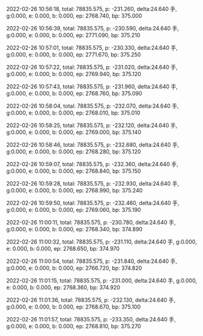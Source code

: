 2022-02-26 10:56:18, total: 78835.575, p: -231.260, delta:24.640 手, g:0.000, e: 0.000, b: 0.000, ep: 2768.740, bp: 375.000

2022-02-26 10:56:39, total: 78835.575, p: -230.590, delta:24.640 手, g:0.000, e: 0.000, b: 0.000, ep: 2771.090, bp: 375.210

2022-02-26 10:57:01, total: 78835.575, p: -230.330, delta:24.640 手, g:0.000, e: 0.000, b: 0.000, ep: 2771.670, bp: 375.250

2022-02-26 10:57:22, total: 78835.575, p: -231.020, delta:24.640 手, g:0.000, e: 0.000, b: 0.000, ep: 2769.940, bp: 375.120

2022-02-26 10:57:43, total: 78835.575, p: -231.960, delta:24.640 手, g:0.000, e: 0.000, b: 0.000, ep: 2768.760, bp: 375.090

2022-02-26 10:58:04, total: 78835.575, p: -232.070, delta:24.640 手, g:0.000, e: 0.000, b: 0.000, ep: 2768.010, bp: 375.010

2022-02-26 10:58:25, total: 78835.575, p: -232.120, delta:24.640 手, g:0.000, e: 0.000, b: 0.000, ep: 2769.000, bp: 375.140

2022-02-26 10:58:46, total: 78835.575, p: -232.680, delta:24.640 手, g:0.000, e: 0.000, b: 0.000, ep: 2768.280, bp: 375.120

2022-02-26 10:59:07, total: 78835.575, p: -232.360, delta:24.640 手, g:0.000, e: 0.000, b: 0.000, ep: 2768.840, bp: 375.150

2022-02-26 10:59:28, total: 78835.575, p: -232.930, delta:24.640 手, g:0.000, e: 0.000, b: 0.000, ep: 2768.990, bp: 375.240

2022-02-26 10:59:50, total: 78835.575, p: -232.460, delta:24.640 手, g:0.000, e: 0.000, b: 0.000, ep: 2769.060, bp: 375.190

2022-02-26 11:00:11, total: 78835.575, p: -230.780, delta:24.640 手, g:0.000, e: 0.000, b: 0.000, ep: 2768.340, bp: 374.890

2022-02-26 11:00:32, total: 78835.575, p: -231.110, delta:24.640 手, g:0.000, e: 0.000, b: 0.000, ep: 2768.650, bp: 374.970

2022-02-26 11:00:54, total: 78835.575, p: -231.840, delta:24.640 手, g:0.000, e: 0.000, b: 0.000, ep: 2766.720, bp: 374.820

2022-02-26 11:01:15, total: 78835.575, p: -231.000, delta:24.640 手, g:0.000, e: 0.000, b: 0.000, ep: 2768.360, bp: 374.920

2022-02-26 11:01:36, total: 78835.575, p: -232.130, delta:24.640 手, g:0.000, e: 0.000, b: 0.000, ep: 2768.670, bp: 375.100

2022-02-26 11:01:57, total: 78835.575, p: -233.350, delta:24.640 手, g:0.000, e: 0.000, b: 0.000, ep: 2768.810, bp: 375.270